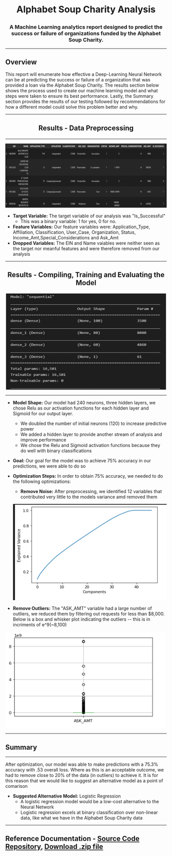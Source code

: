 # **<p align="center">Alphabet Soup Charity Analysis</p>**

### **<p align="center">A Machine Learning analytics report designed to predict the success or failure of organizations funded by the Alphabet Soup Charity.</p>**

---
## Overview
This report will enumerate how effective a Deep-Learning Neural Network can be at predicting the success or failure of a organization that was provided a loan via the Alphabet Soup Charity. The results section below shows the process used to create our machine learning model and what steps were taken to ensure its best performance. Lastly, the Summary section provides the results of our testing followed by recommendations for how a different model could solve this problem better and why.

---
## **<p align="center">Results - Data Preprocessing</p>**
---

<p align="center">
   <img width="900" height="200" src="https://github.com/Jamesrx33/Neural_Network_Charity_Analysis/blob/main/Resources/Images/Dataframe.png?raw=true">
</p>

* **Target Variable:** The target variable of our analysis was "Is_Successful"
  - This was a binary variable: 1 for yes, 0 for no. 
* **Feature Variables:** Our feature variables were: Application_Type, Affiliation, Classification, User_Case, Organization, Status, Income_Amt,Special_Considerations and Ask_Amt 
* **Dropped Variables:** The EIN and Name vaiables were neither seen as the target nor meanful features and were therefore removed from our analysis

---
## **<p align="center">Results - Compiling, Training and Evaluating the Model</p>**

<p align="center">
   <img width="500" height="300" src="https://github.com/Jamesrx33/Neural_Network_Charity_Analysis/blob/main/Resources/Images/Model_Shape.png?raw=true">
</p>

---

* **Model Shape:** Our model had 240 neurons, three hidden layers, we chose Relu as our activation functions for each hidden layer and Sigmoid for our output layer.
  - We doubled the number of initial neurons (120) to increase predictive power
  - We added a hidden layer to provide another stream of analysis and improve performance
  - We chose the Relu and Sigmoid activation functions because they do well with binary classifications
* **Goal:** Our goal for the model was to achieve 75% accuracy in our predictions, we were able to do so
* **Optimization Steps:** In order to obtain 75% accuracy, we needed to do the following optimizations:
  - **Remove Noise:** After preprocessing, we identified 12 variables that contributed very little to the models variance amd removed them
  
  <p align="center">
   <img width="500" height="300" src="https://github.com/Jamesrx33/Neural_Network_Charity_Analysis/blob/main/Resources/Images/Variance%20Graph.png?raw=true">
</p>

  - **Remove Outliers:** The "ASK_AMT" variable had a large number of outliers, we reduced them by filtering out requests for less than $8,000. Below is a box and whisker plot indicating the outliers -- this is in incriments of e^9(~8,100)

  <p align="center">
   <img width="500" height="300" src="https://github.com/Jamesrx33/Neural_Network_Charity_Analysis/blob/main/Resources/Images/Box-And-Whisker.png?raw=true">
</p>

---
## Summary
---

After optimization, our model was able to make predictions with a 75.3% accuracy with .53 overall loss. Where as this is an acceptable outcome, we had to remove close to 20% of the data (in outliers) to achieve it. It is for this reason that we would like to suggest an alternative model as a point of comarison


* **Suggested Alternative Model:** Logistic Regression
  - A logistic regression model would be a low-cost alternative to the Neural Network
  - Logistic regression excels at binary classification over non-linear data, like what we have in the Alphabet Soup Charity data

---

## Reference Documentation - [Source Code Repository](https://github.com/Jamesrx33/Neural_Network_Charity_Analysis), [Download .zip file](https://github.com/Jamesrx33/Neural_Network_Charity_Analysis/archive/refs/heads/main.zip)
